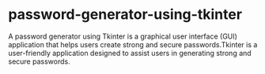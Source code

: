 # password-generator-using-tkinter
A password generator using Tkinter is a graphical user interface (GUI) application that helps users create strong and secure passwords.Tkinter is a user-friendly application designed to assist users in generating strong and secure passwords. 
